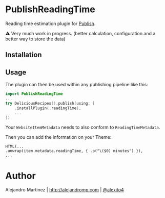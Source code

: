 # PublishReadingTime

Reading time estimation plugin for [Publish](https://github.com/JohnSundell/Publish).

⚠️ Very much work in progress. (better calculation, configuration and a better way to store the data)

## Installation

## Usage

The plugin can then be used within any publishing pipeline like this:

```swift
import PublishReadingTime
...
try DeliciousRecipes().publish(using: [
    .installPlugin(.readingTime),
    ...
])
```

Your `WebsiteItemMetadata` needs to also conform to `ReadingTimeMetadata`.

Then you can add the information on your Theme:

```
HTML(...
.unwrap(item.metadata.readingTime, { .p("\($0) minutes") }),
...
```

# Author

Alejandro Martinez | http://alejandromp.com | [@alexito4](https://twitter.com/alexito4)
